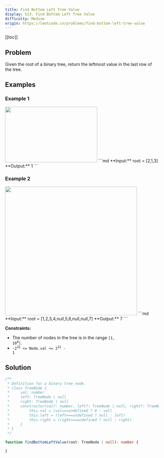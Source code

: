 ```yaml
---
title: Find Bottom Left Tree Value
display: 513. Find Bottom Left Tree Value
difficulty: Medium
origin: https://leetcode.cn/problems/find-bottom-left-tree-value
---
```


[[toc]]

## Problem

Given the root of a binary tree, return the leftmost value in the last row of the tree.

## Examples

### Example 1

<img alt="" src="https://assets.leetcode.com/uploads/2020/12/14/tree1.jpg" style="width: 302px; height: 182px;" />
```md
**Input:** root = [2,1,3]
**Output:** 1
```

### Example 2

<img alt="" src="https://assets.leetcode.com/uploads/2020/12/14/tree2.jpg" style="width: 432px; height: 421px;" />
```md
**Input:** root = [1,2,3,4,null,5,6,null,null,7]
**Output:** 7
```

**Constraints:**

- The number of nodes in the tree is in the range <code>[1, 10<sup>4</sup>]</code>.
- <code>-2<sup>31</sup> <= Node.val <= 2<sup>31</sup> - 1</code>

## Solution

```ts
/**
 * Definition for a binary tree node.
 * class TreeNode {
 *     val: number
 *     left: TreeNode | null
 *     right: TreeNode | null
 *     constructor(val?: number, left?: TreeNode | null, right?: TreeNode | null) {
 *         this.val = (val===undefined ? 0 : val)
 *         this.left = (left===undefined ? null : left)
 *         this.right = (right===undefined ? null : right)
 *     }
 * }
 */

function findBottomLeftValue(root: TreeNode | null): number {

}
```

